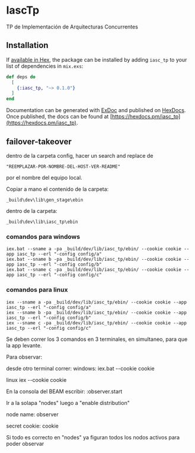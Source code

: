 # IascTp

TP de Implementación de Arquitecturas Concurrentes

## Installation

If [available in Hex](https://hex.pm/docs/publish), the package can be installed
by adding `iasc_tp` to your list of dependencies in `mix.exs`:

```elixir
def deps do
  [
    {:iasc_tp, "~> 0.1.0"}
  ]
end
```

Documentation can be generated with [ExDoc](https://github.com/elixir-lang/ex_doc)
and published on [HexDocs](https://hexdocs.pm). Once published, the docs can
be found at [https://hexdocs.pm/iasc_tp](https://hexdocs.pm/iasc_tp).


## failover-takeover

dentro de la carpeta config, hacer un search and replace de 
```
"REEMPLAZAR-POR-NOMBRE-DEL-HOST-VER-README"
```
por el nombre del equipo local.



Copiar a mano el contenido de la carpeta:
```
_build\dev\lib\gen_stage\ebin
```

dentro de la carpeta:
```
_build\dev\lib\iasc_tp\ebin
```

### comandos para windows
```
iex.bat --sname a -pa _build/dev/lib/iasc_tp/ebin/ --cookie cookie --app iasc_tp --erl "-config config/a"
iex.bat --sname b -pa _build/dev/lib/iasc_tp/ebin/ --cookie cookie --app iasc_tp --erl "-config config/b"
iex.bat --sname c -pa _build/dev/lib/iasc_tp/ebin/ --cookie cookie --app iasc_tp --erl "-config config/c"
```

### comandos para linux
```
iex --sname a -pa _build/dev/lib/iasc_tp/ebin/ --cookie cookie --app iasc_tp --erl "-config config/a"
iex --sname b -pa _build/dev/lib/iasc_tp/ebin/ --cookie cookie --app iasc_tp --erl "-config config/b"
iex --sname c -pa _build/dev/lib/iasc_tp/ebin/ --cookie cookie --app iasc_tp --erl "-config config/c"
```

Se deben correr los 3 comandos en 3 terminales, en simultaneo, para que la app levante.


Para observar:

desde otro terminal correr:
windows:
iex.bat --cookie cookie

linux
iex --cookie cookie

En la consola del BEAM escribir:
:observer.start

Ir a la solapa "nodes" luego a "enable distribution"

node name:
observer

secret cookie:
cookie

Si todo es correcto en "nodes" ya figuran todos los nodos activos para poder observar